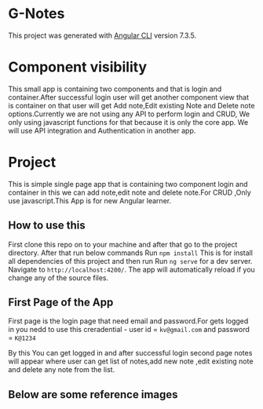 # G-Notes

This project was generated with [Angular CLI](https://github.com/angular/angular-cli) version 7.3.5.

# Component visibility
This small app is containing two components and that is login and container.After successful login user will get another component view that is container on that user will get Add note,Edit existing Note and Delete note options.Currently we are not using any API to perform login and CRUD, We only using javascript functions for that because it is only the core app. We will use API integration and Authentication in another app.

# Project
This is simple single page app that is containing two component login and container in this we can add note,edit note and delete note.For CRUD ,Only use javascript.This App is for new Angular learner.

## How to use this
First clone this repo on to your machine and after that go to the project directory.
After that run below commands
Run `npm install` This is for install all dependencies of this project and then run
Run `ng serve` for a dev server. Navigate to `http://localhost:4200/`. The app will automatically reload if you change any of the source files.

## First Page of the App
First page is the login page that need email and password.For gets logged in you nedd to use this creradential - 
user id = `kv@gmail.com` and password = `K@1234`

By this You can get logged in and after successful login second page notes will appear where user can get list of notes,add new note ,edit existing note and delete any note from the list.

## Below are some reference images
